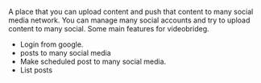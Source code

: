 A place that you can upload content and push that content to many social media network.
You can manage many social accounts and try to upload content to many social.
Some main features for videobrideg.
 + Login from google.
 + posts to many social media
 + Make scheduled post to many social media.
 + List posts 